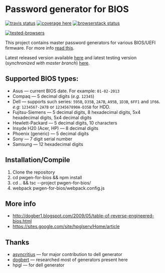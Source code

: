   Password generator for BIOS
================================
[![travis status][build-status]][travis]
[![coverage here][coverage-status]][coverage]
[![browserstack status][browserstack-status]][browserstack-info]

[![tested-browsers][sauce-matrix]][sauce-link]

This project contains master password generators for various BIOS/UEFI firmware.
For more info [read this][dogbert-post].

Latest released version available [here][bios-pw] and latest testing version (*synchronized with master branch*) [here][beta-bios-pw].

## Supported BIOS types:

* Asus &mdash; current BIOS date. For example: ``01-02-2013``
* Compaq &mdash; 5 decimal digits (*e.g*. ``12345``)
* Dell	&mdash; supports such series: ``595B``, ``D35B``, ``2A7B``, ``A95B``, ``1D3B``, ``6FF1`` and ``1F66``. *e.g*: ``1234567-2A7B`` or ``1234567890A-D35B`` for HDD.
* Fujitsu-Siemens &mdash; 5 decimal digits, 8 hexadecimal digits, 5x4 hexadecimal digits, 5x4 decimal digits
* Hewlett-Packard &mdash; 5 decimal digits, 10 characters
* Insyde H20 (Acer, HP) &mdash; 8 decimal digits
* Phoenix (generic) &mdash; 5 decimal digits
* Sony &mdash; 7 digit serial number
* Samsung &mdash; 12 hexadecimal digits

## Installation/Compile

1. Clone the repository
2. cd pwgen-for-bios && npm install
3. cd .. && tsc --project pwgen-for-bios/
4. webpack pwgen-for-bios/webpack.config.js 

## More info

* http://dogber1.blogspot.com/2009/05/table-of-reverse-engineered-bios.html
* https://sites.google.com/site/hpglserv/Home/article

## Thanks

* [asyncritius](https://github.com/A-syncritus) &mdash; for major contribution to dell generator
* [dogbert](https://github.com/dogbert) &mdash; researched most of generators present here
* hpgl &mdash; for dell generator

[build-status]: https://api.travis-ci.org/bacher09/pwgen-for-bios.svg?branch=master
[travis]: https://travis-ci.org/bacher09/pwgen-for-bios
[coverage-status]: https://coveralls.io/repos/github/bacher09/pwgen-for-bios/badge.svg?branch=master
[coverage]: https://coveralls.io/github/bacher09/pwgen-for-bios?branch=master
[browserstack-status]: https://www.browserstack.com/automate/badge.svg?badge_key=UFl5WjA4TFlkNlN6MG1XTUd3Tmt6U1NzMXFYSHJLa2NsM3F0RE1JNnF3WT0tLWFJVEpCbVRlMVBJQ2dnRitWYVdnOFE9PQ==--785e0f4cd308caa52ec30b8183c16a6a6fc38293
[browserstack-info]: https://www.browserstack.com/automate/public-build/UFl5WjA4TFlkNlN6MG1XTUd3Tmt6U1NzMXFYSHJLa2NsM3F0RE1JNnF3WT0tLWFJVEpCbVRlMVBJQ2dnRitWYVdnOFE9PQ==--785e0f4cd308caa52ec30b8183c16a6a6fc38293
[sauce-matrix]: https://saucelabs.com/browser-matrix/bacher09.svg
[sauce-link]: https://saucelabs.com/u/bacher09
[dogbert-post]: http://dogber1.blogspot.com/2009/05/table-of-reverse-engineered-bios.html
[bios-pw]: https://bios-pw.org/
[beta-bios-pw]: https://beta.bios-pw.org/
